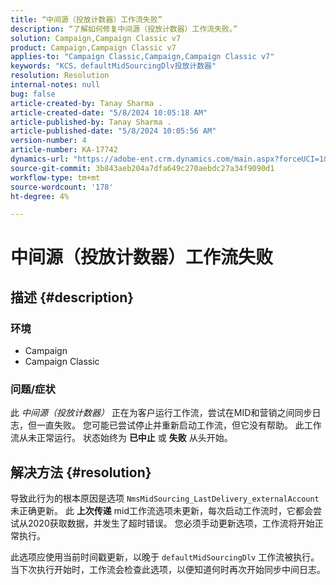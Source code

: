 ```yaml
---
title: “中间源（投放计数器）工作流失败”
description: “了解如何修复中间源（投放计数器）工作流失败。”
solution: Campaign,Campaign Classic v7
product: Campaign,Campaign Classic v7
applies-to: "Campaign Classic,Campaign,Campaign Classic v7"
keywords: "KCS，defaultMidSourcingDlv投放计数器"
resolution: Resolution
internal-notes: null
bug: false
article-created-by: Tanay Sharma .
article-created-date: "5/8/2024 10:05:18 AM"
article-published-by: Tanay Sharma .
article-published-date: "5/8/2024 10:05:56 AM"
version-number: 4
article-number: KA-17742
dynamics-url: "https://adobe-ent.crm.dynamics.com/main.aspx?forceUCI=1&pagetype=entityrecord&etn=knowledgearticle&id=d1c5c872-220d-ef11-9f8a-6045bd026dc7"
source-git-commit: 3b843aeb204a7dfa649c270aebdc27a34f9090d1
workflow-type: tm+mt
source-wordcount: '178'
ht-degree: 4%

---
```


# 中间源（投放计数器）工作流失败

## 描述 {#description}


### <b>环境</b>

- Campaign
- Campaign Classic




### <b>问题/症状</b>

此 *中间源（投放计数器）* 正在为客户运行工作流，尝试在MID和营销之间同步日志，但一直失败。 您可能已尝试停止并重新启动工作流，但它没有帮助。 此工作流从未正常运行。 状态始终为 <b>已中止</b> 或 <b>失败</b> 从头开始。


## 解决方法 {#resolution}


导致此行为的根本原因是选项 `NmsMidSourcing_LastDelivery_externalAccount` 未正确更新。 此 <b>上次传递</b> mid工作流选项未更新，每次启动工作流时，它都会尝试从2020获取数据，并发生了超时错误。 您必须手动更新选项，工作流将开始正常执行。

此选项应使用当前时间戳更新，以晚于 `defaultMidSourcingDlv` 工作流被执行。 当下次执行开始时，工作流会检查此选项，以便知道何时再次开始同步中间日志。
